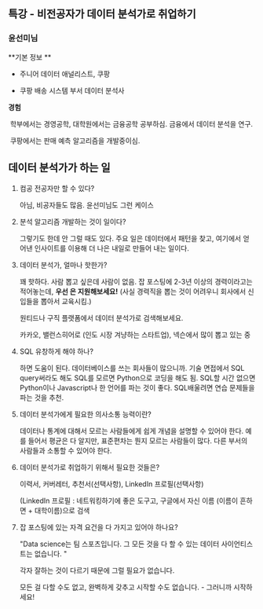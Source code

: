 ## 특강 - 비전공자가 데이터 분석가로 취업하기

### 윤선미님 

**기본 정보 **

- 주니어 데이터 애널리스트, 쿠팡

- 쿠팡 배송 시스템 부서 데이터 분석사

  

**경험**

​	학부에서는 경영공학, 대학원에서는 금융공학 공부하심. 금융에서 데이터 분석을 연구.

​	쿠팡에서는 판매 예측 알고리즘을 개발중이심.



## 데이터 분석가가 하는 일

1. 컴공 전공자만 할 수 있다?

   아님, 비공자들도 많음. 윤선미님도 그런 케이스

2. 분석 알고리즘 개발하는 것이 일이다?

   그렇기도 한데 안 그럴 때도 있다. 주요 일은 데이터에서 패턴을 찾고, 여기에서 얻어낸 인사이트를 이용해 더 나은 내일로 만들어 내는 일이다.

3. 데이터 분석가, 얼마나 핫한가?

   꽤 핫하다. 사람 뽑고 싶은데 사람이 없음. 잡 포스팅에 2-3년 이상의 경력이라고는 적어놓는데, **우선		은 지원해보세요!**  (사실 경력직을 뽑는 것이 어려우니 회사에서 신입들을 뽑아서 교육시킴.)

   원티드나 구직 플랫폼에서 데이터 분석가로 검색해보세요.

   카카오, 밸런스히어로 (인도 시장 겨냥하는 스타트업), 넥슨에서 많이 뽑고 있는 중

4. SQL 유창하게 해야 하나?

   하면 도움이 된다. 데이터베이스를 쓰는 회사들이 많으니까. 기술 면접에서 SQL query써라도 해도 SQL를 모르면 Python으로 코딩을 해도 됨. SQL할 시간 없으면 Python이나 Javascript나 한 언어를 파는 것이 좋다. SQL배울려면 연습 문제들을 파는 것을 추천.

5. 데이터 분석가에게 필요한 의사소통 능력이란?

   데이터나 통계에 대해서 모르는 사람들에게 쉽게 개념을 설명할 수 있어야 한다. 예를 들어서 평균은 다 알지만, 표준편차는 뭔지 모르는 사람들이 많다. 다른 부서의 사람들과 소통할 수 있어야 한다. 

6. 데이터 분석가로 취업하기 위해서 필요한 것들은?

   이력서, 커버레터, 추천서(선택사항), LinkedIn 프로필(선택사항)

   (LinkedIn 프로필 : 네트워킹하기에 좋은 도구고, 구글에서 자신 이름 (이름이 흔하면 + 대학이름)으로 검색

7. 잡 포스팅에 있는 자격 요건을 다 가지고 있어야 하나요?

   "Data science는 팀 스포츠입니다. 그 모든 것을 다 할 수 있는 데이터 사이언티스트는 없습니다. " 

   각자 잘하는 것이 다르기 때문에 그럴 필요가 없습니다.

   모든 걸 다할 수도 없고, 완벽하게 갖추고 시작할 수도 없습니다. - 그러니까 시작하세요!
